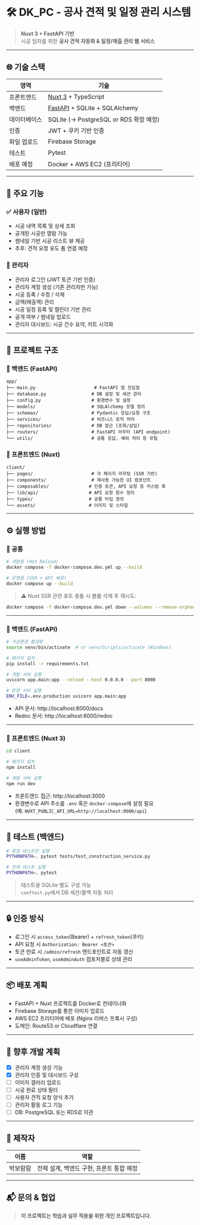 # 🛠️ DK_PC - 공사 견적 및 일정 관리 시스템

> **Nuxt 3 + FastAPI 기반**  
> 시공 업자를 위한 **공사 견적 자동화 & 일정/매출 관리 웹 서비스**

---

## 🌐 기술 스택

| 영역         | 기술                                                           |
| ------------ | -------------------------------------------------------------- |
| 프론트엔드   | [Nuxt 3](https://nuxt.com/) + TypeScript                       |
| 백엔드       | [FastAPI](https://fastapi.tiangolo.com/) + SQLite + SQLAlchemy |
| 데이터베이스 | SQLite (→ PostgreSQL or RDS 확장 예정)                         |
| 인증         | JWT + 쿠키 기반 인증                                           |
| 파일 업로드  | Firebase Storage                                               |
| 테스트       | Pytest                                                         |
| 배포 예정    | Docker + AWS EC2 (프리티어)                                    |

---

## 📌 주요 기능

### ✅ 사용자 (일반)

- 시공 내역 목록 및 상세 조회
- 공개된 시공만 열람 가능
- 썸네일 기반 시공 리스트 뷰 제공
- 추후: 견적 요청 유도 폼 연결 예정

### 🔐 관리자

- 관리자 로그인 (JWT 토큰 기반 인증)
- 관리자 계정 생성 (기존 관리자만 가능)
- 시공 등록 / 수정 / 삭제
- 금액(매출액) 관리
- 시공 일정 등록 및 캘린더 기반 관리
- 공개 여부 / 썸네일 업로드
- 관리자 대시보드: 시공 건수 요약, 차트 시각화

---

## 📁 프로젝트 구조

### 🔹 백엔드 (FastAPI)

```
app/
├── main.py                      # FastAPI 앱 진입점
├── database.py                 # DB 설정 및 세션 관리
├── config.py                   # 환경변수 및 설정
├── models/                     # SQLAlchemy 모델 정의
├── schemas/                    # Pydantic 응답/요청 구조
├── services/                   # 비즈니스 로직 처리
├── repositories/               # DB 접근 (조회/삽입)
├── routers/                    # FastAPI 라우터 (API endpoint)
└── utils/                      # 공통 응답, 예외 처리 등 유틸
```

### 🔹 프론트엔드 (Nuxt)

```
client/
├── pages/                      # 각 페이지 라우팅 (SSR 기반)
├── components/                 # 재사용 가능한 UI 컴포넌트
├── composables/               # 인증 토큰, API 요청 등 커스텀 훅
├── lib/api/                   # API 요청 함수 정리
├── types/                     # 공통 타입 정의
└── assets/                    # 이미지 및 스타일
```

---

## ⚙️ 실행 방법

### 🔹 공통

```bash
# 개발용 (Hot Reload)
docker compose -f docker-compose.dev.yml up --build

# 운영용 (SSR + API 배포)
docker compose up --build
```

> ⚠️ Nuxt SSR 관련 포트 충돌 시 볼륨 삭제 후 재시도:

```bash
docker compose -f docker-compose.dev.yml down --volumes --remove-orphans
```

---

### 🔹 백엔드 (FastAPI)

```bash
# 가상환경 활성화
source venv/bin/activate  # or venv/Scripts/activate (Windows)

# 패키지 설치
pip install -r requirements.txt

# 개발 서버 실행
uvicorn app.main:app --reload --host 0.0.0.0 --port 8000

# 운영 서버 실행
ENV_FILE=.env.production uvicorn app.main:app
```

- API 문서: http://localhost:8000/docs
- Redoc 문서: http://localhost:8000/redoc

---

### 🔹 프론트엔드 (Nuxt 3)

```bash
cd client

# 패키지 설치
npm install

# 개발 서버 실행
npm run dev
```

- 프론트엔드 접근: http://localhost:3000
- 환경변수로 API 주소를 `.env` 혹은 `docker-compose`에 설정 필요  
  (예: `NUXT_PUBLIC_API_URL=http://localhost:8000/api`)

---

## 🧪 테스트 (백엔드)

```bash
# 특정 테스트만 실행
PYTHONPATH=. pytest tests/test_construction_service.py

# 전체 테스트 실행
PYTHONPATH=. pytest
```

> 테스트용 SQLite 별도 구성 가능  
> `conftest.py`에서 DB 세션/롤백 자동 처리

---

## 🔒 인증 방식

- 로그인 시 `access_token`(Bearer) + `refresh_token`(쿠키)
- API 요청 시 `Authorization: Bearer <토큰>`
- 토큰 만료 시 `/admin/refresh` 엔드포인트로 자동 갱신
- `useAdminToken`, `useAdminAuth` 컴포저블로 상태 관리

---

## 📦 배포 계획

- FastAPI + Nuxt 프로젝트를 Docker로 컨테이너화
- Firebase Storage를 통한 이미지 업로드
- AWS EC2 프리티어에 배포 (Nginx 리버스 프록시 구성)
- 도메인: Route53 or Cloudflare 연결

---

## 📝 향후 개발 계획

- [x] 관리자 계정 생성 기능
- [x] 관리자 인증 및 대시보드 구성
- [ ] 이미지 갤러리 업로드
- [ ] 시공 완료 상태 필터
- [ ] 사용자 견적 요청 양식 추가
- [ ] 관리자 활동 로그 기능
- [ ] DB: PostgreSQL 또는 RDS로 이관

---

## 🙌 제작자

| 이름     | 역할                                     |
| -------- | ---------------------------------------- |
| 박보람람 | 전체 설계, 백엔드 구현, 프론트 통합 예정 |

---

## 📬 문의 & 협업

> **이 프로젝트는 학습과 실무 적용을 위한 개인 프로젝트입니다.**
